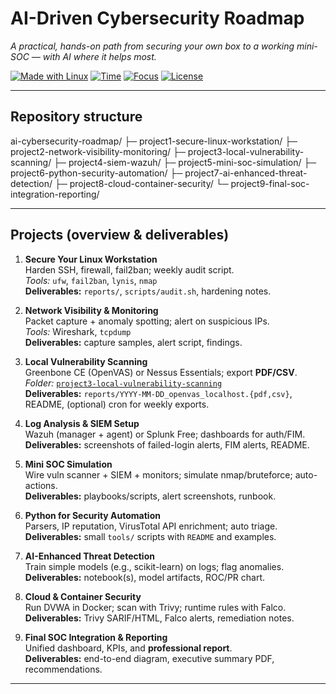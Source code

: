 # AI-Driven Cybersecurity Roadmap
*A practical, hands-on path from securing your own box to a working mini-SOC — with AI where it helps most.*

[![Made with Linux](https://img.shields.io/badge/OS-Ubuntu_24.04-informational)](#prerequisites)
[![Time](https://img.shields.io/badge/Time-~100–120h-blue)](#timeline)
[![Focus](https://img.shields.io/badge/Daily-~2h-brightgreen)](#how-to-use-this-roadmap)
[![License](https://img.shields.io/badge/License-MIT-lightgrey)](#license)

---

## Repository structure
ai-cybersecurity-roadmap/
├─ project1-secure-linux-workstation/
├─ project2-network-visibility-monitoring/
├─ project3-local-vulnerability-scanning/
├─ project4-siem-wazuh/
├─ project5-mini-soc-simulation/
├─ project6-python-security-automation/
├─ project7-ai-enhanced-threat-detection/
├─ project8-cloud-container-security/
└─ project9-final-soc-integration-reporting/

---

## Projects (overview & deliverables)

1. **Secure Your Linux Workstation**  
   Harden SSH, firewall, fail2ban; weekly audit script.  
   *Tools:* `ufw`, `fail2ban`, `lynis`, `nmap`  
   **Deliverables:** `reports/`, `scripts/audit.sh`, hardening notes.

2. **Network Visibility & Monitoring**  
   Packet capture + anomaly spotting; alert on suspicious IPs.  
   *Tools:* Wireshark, `tcpdump`  
   **Deliverables:** capture samples, alert script, findings.

3. **Local Vulnerability Scanning**  
   Greenbone CE (OpenVAS) or Nessus Essentials; export **PDF/CSV**.  
   *Folder:* [`project3-local-vulnerability-scanning`](project3-local-vulnerability-scanning/)  
   **Deliverables:** `reports/YYYY-MM-DD_openvas_localhost.{pdf,csv}`, README, (optional) cron for weekly exports.

4. **Log Analysis & SIEM Setup**  
   Wazuh (manager + agent) or Splunk Free; dashboards for auth/FIM.  
   **Deliverables:** screenshots of failed-login alerts, FIM alerts, README.

5. **Mini SOC Simulation**  
   Wire vuln scanner + SIEM + monitors; simulate nmap/bruteforce; auto-actions.  
   **Deliverables:** playbooks/scripts, alert screenshots, runbook.

6. **Python for Security Automation**  
   Parsers, IP reputation, VirusTotal API enrichment; auto triage.  
   **Deliverables:** small `tools/` scripts with `README` and examples.

7. **AI-Enhanced Threat Detection**  
   Train simple models (e.g., scikit-learn) on logs; flag anomalies.  
   **Deliverables:** notebook(s), model artifacts, ROC/PR chart.

8. **Cloud & Container Security**  
   Run DVWA in Docker; scan with Trivy; runtime rules with Falco.  
   **Deliverables:** Trivy SARIF/HTML, Falco alerts, remediation notes.

9. **Final SOC Integration & Reporting**  
   Unified dashboard, KPIs, and **professional report**.  
   **Deliverables:** end-to-end diagram, executive summary PDF, recommendations.

---



